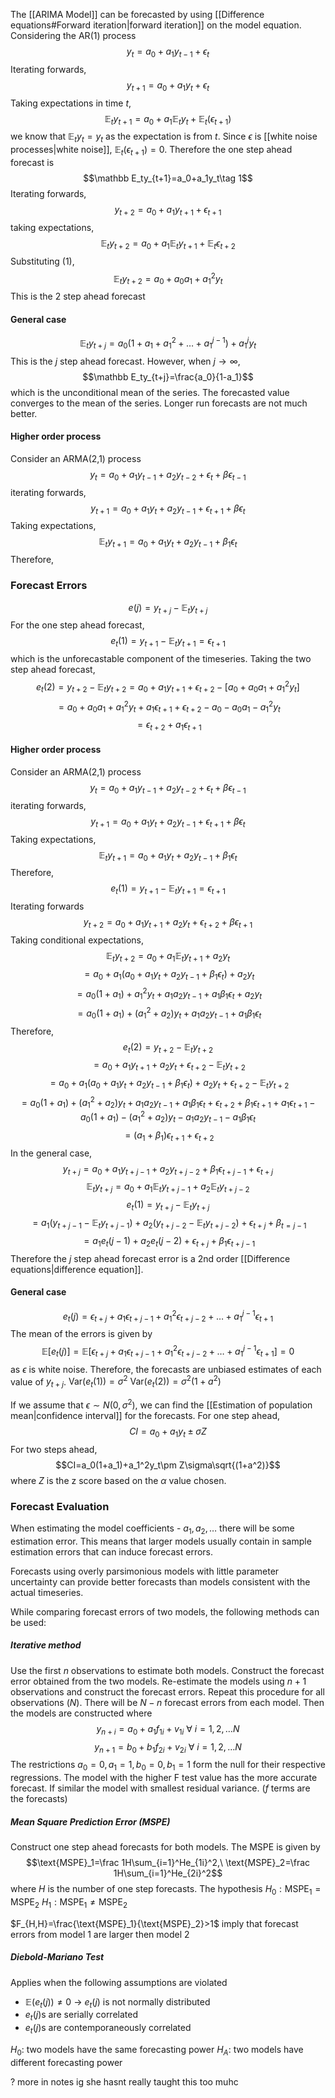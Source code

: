 The [[ARIMA Model]] can be forecasted by using [[Difference equations#Forward iteration|forward iteration]] on the model equation. Considering the AR(1) process$$y_t=a_0+a_1y_{t-1}+\epsilon_t$$Iterating forwards, $$y_{t+1}=a_0+a_1y_t+\epsilon_t$$Taking expectations in time $t$,$$\mathbb E_ty_{t+1}=a_0+a_1\mathbb E_ty_t+\mathbb E_t(\epsilon_{t+1})$$we know that $\mathbb E_t y_t=y_t$ as the expectation is from $t$. Since $\epsilon$ is [[white noise processes|white noise]], $\mathbb E_t(\epsilon_{t+1})=0$. Therefore the one step ahead forecast is $$\mathbb E_ty_{t+1}=a_0+a_1y_t\tag 1$$Iterating forwards, $$y_{t+2}=a_0+a_1y_{t+1}+\epsilon_{t+1}$$taking expectations, $$\mathbb E_ty_{t+2}=a_0+a_1\mathbb E_ty_{t+1}+\mathbb E_t\epsilon_{t+2}$$Substituting (1), 
$$\mathbb E_ty_{t+2}=a_0+a_0a_1+a_1^2y_{t}$$This is the 2 step ahead forecast

#### General case
$$\mathbb E_ty_{t+j}=a_0(1+a_1+a_1^2+\dots+a_1^{j-1})+a_1^jy_t$$This is the $j$ step ahead forecast. However, when $j\to\infty$, $$\mathbb E_ty_{t+j}=\frac{a_0}{1-a_1}$$which is the unconditional mean of the series. The forecasted value converges to the mean of the series. Longer run forecasts are not much better. 

#### Higher order process
Consider an ARMA(2,1) process$$y_t=a_0+a_1y_{t-1}+a_2y_{t-2}+\epsilon_t+\beta\epsilon_{t-1}$$iterating forwards,
$$y_{t+1}=a_0+a_1y_{t}+a_2y_{t-1}+\epsilon_{t+1}+\beta\epsilon_{t}$$Taking expectations,$$\mathbb E_ty_{t+1}=a_0+a_1y_t+a_2y_{t-1}+\beta_1\epsilon_t$$Therefore, 

### Forecast Errors
$$e(j)=y_{t+j}-\mathbb E_ty_{t+j}$$For the one step ahead forecast, $$e_t(1)=y_{t+1}-\mathbb E_ty_{t+1}=\epsilon_{t+1}$$which is the unforecastable component of the timeseries. Taking the two step ahead forecast, $$e_t(2)=y_{t+2}-\mathbb E_ty_{t+2}=a_0+a_1y_{t+1}+\epsilon_{t+2}-[a_0+a_0a_1+a_1^2y_{t}]$$$$=a_0+a_0a_1+a_1^2y_t+a_1\epsilon_{t+1}+\epsilon_{t+2}-a_0-a_0a_1-a^2_1y_t$$$$=\epsilon_{t+2}+a_1\epsilon_{t+1}$$ 
#### Higher order process
Consider an ARMA(2,1) process$$y_t=a_0+a_1y_{t-1}+a_2y_{t-2}+\epsilon_t+\beta\epsilon_{t-1}$$iterating forwards,
$$y_{t+1}=a_0+a_1y_{t}+a_2y_{t-1}+\epsilon_{t+1}+\beta\epsilon_{t}$$Taking expectations,$$\mathbb E_ty_{t+1}=a_0+a_1y_t+a_2y_{t-1}+\beta_1\epsilon_t\tag{1 step ahead fc}$$Therefore, $$e_t(1)=y_{t+1}-\mathbb E_ty_{t+1}=\epsilon_{t+1}$$
Iterating forwards $$y_{t+2}=a_0+a_1y_{t+1}+a_2y_t+\epsilon_{t+2}+\beta\epsilon_{t+1}$$Taking conditional expectations, $$\mathbb E_ty_{t+2}=a_0+a_1\mathbb E_ty_{t+1}+a_2y_t$$$$=a_0+a_1(a_0+a_1y_t+a_2y_{t-1}+\beta_1\epsilon_t)+a_2y_t$$$$=a_0(1+a_1)+a_1^2y_t+a_1a_2y_{t-1}+a_1\beta_1\epsilon_t+a_2y_t$$$$=a_0(1+a_1)+(a_1^2+a_2)y_t+a_1a_2y_{t-1}+a_1\beta_1\epsilon_t\tag{2 step ahead fc}$$
Therefore,$$e_t(2)=y_{t+2}-\mathbb E_ty_{t+2}$$$$=a_0+a_1y_{t+1}+a_2y_t+\epsilon_{t+2}-\mathbb E_ty_{t+2}$$$$=a_0+a_1(a_0+a_1y_t+a_2y_{t-1}+\beta_1\epsilon_t)+a_2y_t+\epsilon_{t+2}-\mathbb E_ty_{t+2}$$$$=a_0(1+a_1)+(a_1^2+a_2)y_t+a_1a_2y_{t-1}+a_1\beta_1\epsilon_t+\epsilon_{t+2}+\beta_1\epsilon_{t+1}+a_1\epsilon_{t+1}-a_0(1+a_1)-(a_1^2+a_2)y_t-a_1a_2y_{t-1}-a_1\beta_1\epsilon_t$$$$=(a_1+\beta_1)\epsilon_{t+1}+\epsilon_{t+2}$$
In the general case, 
$$y_{t+j}=a_0+a_1y_{t+j-1}+a_2y_{t+j-2}+\beta_1\epsilon_{t+j-1}+\epsilon_{t+j}$$$$\mathbb E_ty_{t+j}=a_0+a_1\mathbb E_ty_{t+j-1}+a_2\mathbb E_ty_{t+j-2}$$$$e_t(1)=y_{t+j}-\mathbb E_ty_{t+j}$$$$=a_1(y_{t+j-1}-\mathbb E_ty_{t+j-1})+a_2(y_{t+j-2}-\mathbb E_ty_{t+j-2})+\epsilon_{t+j}+\beta_{t=j-1}$$$$=a_1e_t(j-1)+a_2e_t(j-2)+\epsilon_{t+j}+\beta_1\epsilon_{t+j-1}$$Therefore the $j$ step ahead forecast error is a 2nd order [[Difference equations|difference equation]].
#### General case
$$e_t(j)=\epsilon_{t+j}+a_1\epsilon_{t+j-1}+a_1^2\epsilon_{t+j-2}+\dots+a_1^{j-1}\epsilon_{t+1}$$The mean of the errors is given by $$\mathbb E[e_t(j)]=\mathbb E[\epsilon_{t+j}+a_1\epsilon_{t+j-1}+a_1^2\epsilon_{t+j-2}+\dots+a_1^{j-1}\epsilon_{t+1}]=0$$as $\epsilon$ is white noise. Therefore, the forecasts are unbiased estimates of each value of $y_{t+j}$. 
$\text{Var}(e_t(1))=\sigma^2$
$\text{Var}(e_t(2))=\sigma^2(1+a^2)$

If we assume that $\epsilon\sim N(0,\sigma^2)$, we can find the [[Estimation of population mean|confidence interval]] for the forecasts.
For one step ahead,$$CI=a_0+a_1y_t\pm \sigma Z$$For two steps ahead,$$CI=a_0(1+a_1)+a_1^2y_t\pm Z\sigma\sqrt{(1+a^2)}$$
where $Z$ is the z score based on the $\alpha$ value chosen. 


### Forecast Evaluation
When estimating the model coefficients - $a_1, a_2,\dots$ there will be some estimation error. This means that larger models usually contain in sample estimation errors that can induce forecast errors. 

Forecasts using overly parsimonious models with little parameter uncertainty can provide better forecasts than models consistent with the actual timeseries.

While comparing forecast errors of two models, the following methods can be used:
##### Iterative method
Use the first $n$ observations to estimate both models. Construct the forecast error obtained from the two models. Re-estimate the models using $n+1$ observations and construct the forecast errors. Repeat this procedure for all observations ($N$). There will be $N-n$ forecast errors from each model. Then the models are constructed where $$y_{n+i}=a_0+a_1f_{1i}+v_{1i}\ \forall\ i=1,2,\dots N$$$$y_{n+1}=b_0+b_1f_{2i}+v_{2i}\ \forall\ i=1,2,\dots N$$The restrictions $a_0=0, a_1=1, b_0=0, b_1=1$ form the null for their respective regressions. The model with the higher F test value has the more accurate forecast. If similar the model with smallest residual variance. ($f$ terms are the forecasts)

##### Mean Square Prediction Error (MSPE)
Construct one step ahead forecasts for both models. The MSPE is given by $$\text{MSPE}_1=\frac 1H\sum_{i=1}^He_{1i}^2,\ \text{MSPE}_2=\frac 1H\sum_{i=1}^He_{2i}^2$$where $H$ is the number of one step forecasts. The hypothesis 
$H_0: \text{MSPE}_1=\text{MSPE}_2$
$H_1: \text{MSPE}_1\ne \text{MSPE}_2$

$F_{H,H}=\frac{\text{MSPE}_1}{\text{MSPE}_2}>1$ imply that forecast errors from model 1 are larger then model 2

##### Diebold-Mariano Test
Applies when the following assumptions are violated
- $\mathbb E(e_t(j))\ne 0$ -> $e_t(j)$ is not normally distributed
- $e_t(j)$s are serially correlated
- $e_t(j)$s are contemporaneously correlated

$H_0:$ two models have the same forecasting power
$H_A:$ two models have different forecasting power

? more in notes ig
she hasnt really taught this too muhc